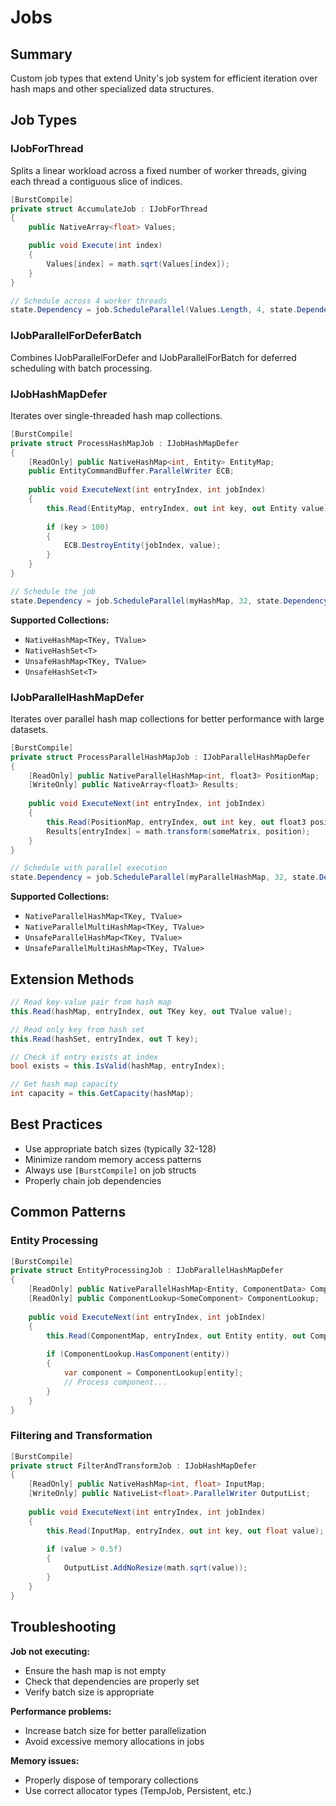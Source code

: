 # Jobs

## Summary

Custom job types that extend Unity's job system for efficient iteration over hash maps and other specialized data structures.

## Job Types

### IJobForThread
Splits a linear workload across a fixed number of worker threads, giving each thread a contiguous slice of indices.

```cs
[BurstCompile]
private struct AccumulateJob : IJobForThread
{
    public NativeArray<float> Values;

    public void Execute(int index)
    {
        Values[index] = math.sqrt(Values[index]);
    }
}

// Schedule across 4 worker threads
state.Dependency = job.ScheduleParallel(Values.Length, 4, state.Dependency);
```

### IJobParallelForDeferBatch
Combines IJobParallelForDefer and IJobParallelForBatch for deferred scheduling with batch processing.

### IJobHashMapDefer
Iterates over single-threaded hash map collections.

```cs
[BurstCompile]
private struct ProcessHashMapJob : IJobHashMapDefer
{
    [ReadOnly] public NativeHashMap<int, Entity> EntityMap;
    public EntityCommandBuffer.ParallelWriter ECB;
    
    public void ExecuteNext(int entryIndex, int jobIndex)
    {
        this.Read(EntityMap, entryIndex, out int key, out Entity value);
        
        if (key > 100)
        {
            ECB.DestroyEntity(jobIndex, value);
        }
    }
}

// Schedule the job
state.Dependency = job.ScheduleParallel(myHashMap, 32, state.Dependency);
```

**Supported Collections:**
- `NativeHashMap<TKey, TValue>`
- `NativeHashSet<T>`
- `UnsafeHashMap<TKey, TValue>`
- `UnsafeHashSet<T>`

### IJobParallelHashMapDefer
Iterates over parallel hash map collections for better performance with large datasets.

```cs
[BurstCompile]
private struct ProcessParallelHashMapJob : IJobParallelHashMapDefer
{
    [ReadOnly] public NativeParallelHashMap<int, float3> PositionMap;
    [WriteOnly] public NativeArray<float3> Results;
    
    public void ExecuteNext(int entryIndex, int jobIndex)
    {
        this.Read(PositionMap, entryIndex, out int key, out float3 position);
        Results[entryIndex] = math.transform(someMatrix, position);
    }
}

// Schedule with parallel execution
state.Dependency = job.ScheduleParallel(myParallelHashMap, 32, state.Dependency);
```

**Supported Collections:**
- `NativeParallelHashMap<TKey, TValue>`
- `NativeParallelMultiHashMap<TKey, TValue>`
- `UnsafeParallelHashMap<TKey, TValue>`
- `UnsafeParallelMultiHashMap<TKey, TValue>`

## Extension Methods

```cs
// Read key-value pair from hash map
this.Read(hashMap, entryIndex, out TKey key, out TValue value);

// Read only key from hash set
this.Read(hashSet, entryIndex, out T key);

// Check if entry exists at index
bool exists = this.IsValid(hashMap, entryIndex);

// Get hash map capacity
int capacity = this.GetCapacity(hashMap);
```

## Best Practices

- Use appropriate batch sizes (typically 32-128)
- Minimize random memory access patterns
- Always use `[BurstCompile]` on job structs
- Properly chain job dependencies

## Common Patterns

### Entity Processing
```cs
[BurstCompile]
private struct EntityProcessingJob : IJobParallelHashMapDefer
{
    [ReadOnly] public NativeParallelHashMap<Entity, ComponentData> ComponentMap;
    [ReadOnly] public ComponentLookup<SomeComponent> ComponentLookup;
    
    public void ExecuteNext(int entryIndex, int jobIndex)
    {
        this.Read(ComponentMap, entryIndex, out Entity entity, out ComponentData data);
        
        if (ComponentLookup.HasComponent(entity))
        {
            var component = ComponentLookup[entity];
            // Process component...
        }
    }
}
```

### Filtering and Transformation
```cs
[BurstCompile]
private struct FilterAndTransformJob : IJobHashMapDefer
{
    [ReadOnly] public NativeHashMap<int, float> InputMap;
    [WriteOnly] public NativeList<float>.ParallelWriter OutputList;
    
    public void ExecuteNext(int entryIndex, int jobIndex)
    {
        this.Read(InputMap, entryIndex, out int key, out float value);
        
        if (value > 0.5f)
        {
            OutputList.AddNoResize(math.sqrt(value));
        }
    }
}
```

## Troubleshooting

**Job not executing:**
- Ensure the hash map is not empty
- Check that dependencies are properly set
- Verify batch size is appropriate

**Performance problems:**
- Increase batch size for better parallelization
- Avoid excessive memory allocations in jobs

**Memory issues:**
- Properly dispose of temporary collections
- Use correct allocator types (TempJob, Persistent, etc.)
